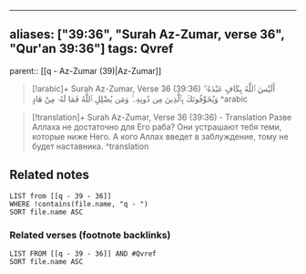 
---
aliases: ["39:36", "Surah Az-Zumar, verse 36", "Qur'an 39:36"]
tags: Qvref
---

parent:: [[q - Az-Zumar (39)|Az-Zumar]]

> [!arabic]+ Surah Az-Zumar, Verse 36 (39:36)
> <span class="quran-arabic">أَلَيْسَ ٱللَّهُ بِكَافٍ عَبْدَهُۥ ۖ وَيُخَوِّفُونَكَ بِٱلَّذِينَ مِن دُونِهِۦ ۚ وَمَن يُضْلِلِ ٱللَّهُ فَمَا لَهُۥ مِنْ هَادٍ</span>
^arabic

> [!translation]+ Surah Az-Zumar, Verse 36 (39:36) - Translation
> Разве Аллаха не достаточно для Его раба? Они устрашают тебя теми, которые ниже Него. А кого Аллах введет в заблуждение, тому не будет наставника.
^translation



## Related notes
```dataview
LIST from [[q - 39 - 36]]
WHERE !contains(file.name, "q - ")
SORT file.name ASC
```

### Related verses (footnote backlinks)
```dataview
LIST FROM [[q - 39 - 36]] AND #Qvref
SORT file.name ASC
```

